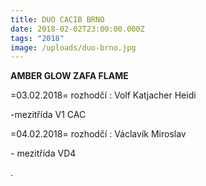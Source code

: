 ```yaml
---
title: DUO CACIB BRNO
date: 2018-02-02T23:00:00.000Z
tags: "2018"
image: /uploads/duo-brno.jpg
---
```

**AMBER GLOW ZAFA FLAME**

\=03.02.2018= rozhodčí : Volf Katjacher Heidi

\-mezitřída V1 CAC

\=04.02.2018= rozhodčí : Václavík Miroslav

\- mezitřída VD4

.